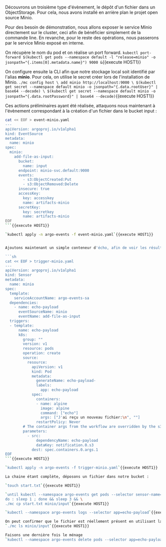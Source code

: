 Découvrons un troisième type d'évènement, le dépôt d'un fichier dans un ObjectStorage.
Pour cela, nous avons installé en arrière plan le projet open source Minio.

Pour des besoin de démonstration, nous allons exposer le service Minio directement sur le cluster, ceci afin de bénéficier simplement de la commande line. En revanche, pour le reste des opérations, nous passerons par le service Minio exposé en interne.

On récupère le nom du pod et on réalise un port forward.
`kubectl port-forward $(kubectl get pods --namespace default -l "release=minio" -o jsonpath="{.items[0].metadata.name}") 9000 &`{{execute HOST1}}

On configure ensuite la CLI afin que notre stockage local soit identifié par l'alias **minio**. Pour cela, on utilise le secret créer lors de l'installation de Minio.
`./mc config host \
add minio http://localhost:9000 \
$(kubectl get secret --namespace default minio -o jsonpath="{.data.rootUser}" | base64 --decode) \
$(kubectl get secret --namespace default minio -o jsonpath="{.data.rootPassword}" | base64 --decode)`{{execute HOST1}}

Ces actions préliminaires ayant été réalisée, attaquons nous maintenant à l'évènement correspondant à la création d'un fichier dans le bucket input :

```sh
cat << EOF > event-minio.yaml
---
apiVersion: argoproj.io/v1alpha1
kind: EventSource
metadata:
  name: minio
spec:
  minio:
    add-file-as-input:
      bucket:
        name: input
      endpoint: minio-svc.default:9000
      events:
        - s3:ObjectCreated:Put
        - s3:ObjectRemoved:Delete
      insecure: true
      accessKey:
        key: accesskey
        name: artifacts-minio
      secretKey:
        key: secretkey
        name: artifacts-minio
EOF
```{{execute HOST1}}

`kubectl apply -n argo-events -f event-minio.yaml`{{execute HOST1}}


Ajoutons maintenant un simple conteneur d'écho, afin de voir les résultats produits.

```sh
cat << EOF > trigger-minio.yaml
---
apiVersion: argoproj.io/v1alpha1
kind: Sensor
metadata:
  name: minio
spec:
  template:
    serviceAccountName: argo-events-sa
  dependencies:
    - name: echo-payload
      eventSourceName: minio
      eventName: add-file-as-input
  triggers:
  - template:
      name: echo-payload
      k8s:
        group: ""
        version: v1
        resource: pods
        operation: create
        source:
          resource:
            apiVersion: v1
            kind: Pod
            metadata:
              generateName: echo-payload-
              labels:
                app: echo-payload
            spec:
              containers:
              - name: alpine
                image: alpine
                command: ["echo"]
                args: ["J'ai reçu un nouveau fichier:\n", ""]
              restartPolicy: Never
        # The container args from the workflow are overridden by the s3 notification key
        parameters:
          - src:
              dependencyName: echo-payload
              dataKey: notification.0.s3
            dest: spec.containers.0.args.1
EOF
```{{execute HOST1}}

`kubectl apply -n argo-events -f trigger-minio.yaml`{{execute HOST1}}

La chaine étant complète, déposons un fichier dans notre bucket :

`touch start.txt`{{execute HOST1}}

`until kubectl --namespace argo-events get pods --selector sensor-name=minio --field-selector=status.phase=Running | grep "minio"; \
do : sleep 1 ; done && sleep 3 && \
./mc cp start.txt minio/input`{{execute HOST1}}

`kubectl --namespace argo-events logs --selector app=echo-payload`{{execute HOST1}}

On peut confirmer que le fichier est réellement présent en utilisant la CLI :
`./mc ls minio/input`{{execute HOST1}}

Faisons une dernière fois le ménage
`kubectl --namespace argo-events delete pods --selector app=echo-payload`{{execute HOST1}}
